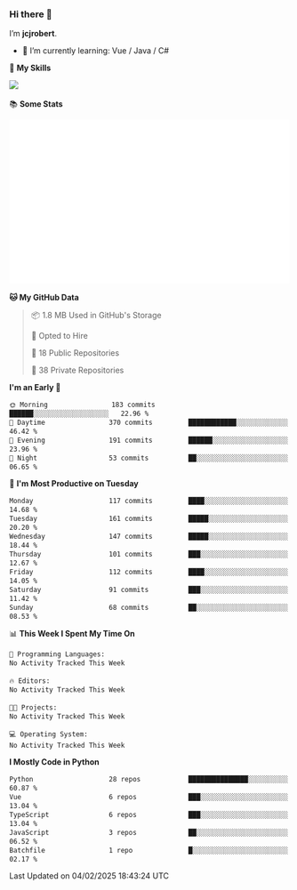 ### Hi there 👋

I’m **jcjrobert**.

- 🌱 I’m currently learning: Vue / Java / C#

🌟 **My Skills**

![](https://img.shields.io/badge/-Python-3e74a2?style=flat-square&logo=Python&logoColor=fff)

📚 **Some Stats**

![](https://github.com/jcjrobert/github-stats/blob/master/generated/overview.svg)

<!--START_SECTION:waka-->
**🐱 My GitHub Data** 

> 📦 1.8 MB Used in GitHub's Storage 
 > 
> 💼 Opted to Hire
 > 
> 📜 18 Public Repositories 
 > 
> 🔑 38 Private Repositories 
 > 
**I'm an Early 🐤** 

```text
🌞 Morning                183 commits         ██████░░░░░░░░░░░░░░░░░░░   22.96 % 
🌆 Daytime                370 commits         ████████████░░░░░░░░░░░░░   46.42 % 
🌃 Evening                191 commits         ██████░░░░░░░░░░░░░░░░░░░   23.96 % 
🌙 Night                  53 commits          ██░░░░░░░░░░░░░░░░░░░░░░░   06.65 % 
```
📅 **I'm Most Productive on Tuesday** 

```text
Monday                   117 commits         ████░░░░░░░░░░░░░░░░░░░░░   14.68 % 
Tuesday                  161 commits         █████░░░░░░░░░░░░░░░░░░░░   20.20 % 
Wednesday                147 commits         █████░░░░░░░░░░░░░░░░░░░░   18.44 % 
Thursday                 101 commits         ███░░░░░░░░░░░░░░░░░░░░░░   12.67 % 
Friday                   112 commits         ████░░░░░░░░░░░░░░░░░░░░░   14.05 % 
Saturday                 91 commits          ███░░░░░░░░░░░░░░░░░░░░░░   11.42 % 
Sunday                   68 commits          ██░░░░░░░░░░░░░░░░░░░░░░░   08.53 % 
```


📊 **This Week I Spent My Time On** 

```text
💬 Programming Languages: 
No Activity Tracked This Week

🔥 Editors: 
No Activity Tracked This Week

🐱‍💻 Projects: 
No Activity Tracked This Week

💻 Operating System: 
No Activity Tracked This Week
```

**I Mostly Code in Python** 

```text
Python                   28 repos            ███████████████░░░░░░░░░░   60.87 % 
Vue                      6 repos             ███░░░░░░░░░░░░░░░░░░░░░░   13.04 % 
TypeScript               6 repos             ███░░░░░░░░░░░░░░░░░░░░░░   13.04 % 
JavaScript               3 repos             ██░░░░░░░░░░░░░░░░░░░░░░░   06.52 % 
Batchfile                1 repo              █░░░░░░░░░░░░░░░░░░░░░░░░   02.17 % 
```




 Last Updated on 04/02/2025 18:43:24 UTC
<!--END_SECTION:waka-->
